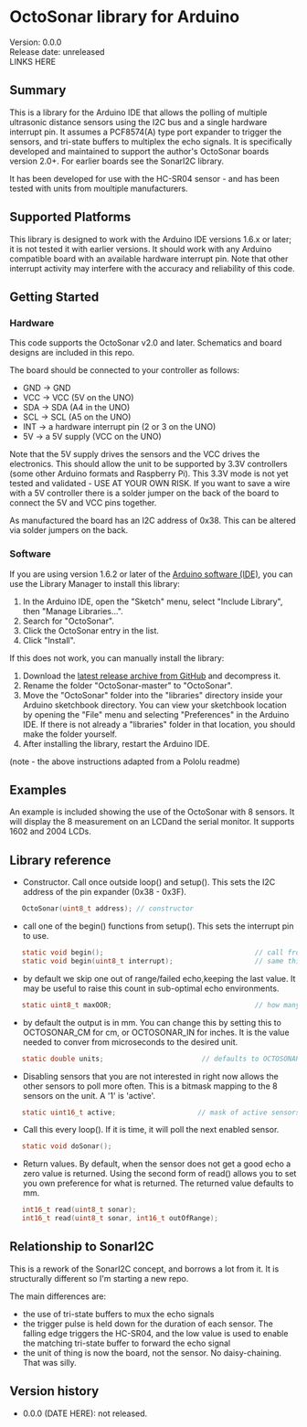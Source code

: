 # OctoSonar library for Arduino
Version: 0.0.0<br>
Release date: unreleased<br>
LINKS HERE

## Summary

This is a library for the Arduino IDE that allows the polling of multiple ultrasonic distance sensors using the I2C bus and a single hardware interrupt pin. It assumes a PCF8574(A) type port expander to trigger the sensors, and tri-state buffers to multiplex the echo signals. It is specifically developed and maintained to support the author's OctoSonar boards version 2.0+. For earlier boards see the SonarI2C library.

It has been developed for use with the HC-SR04 sensor - and has been tested with units from moultiple manufacturers.

## Supported Platforms

This library is designed to work with the Arduino IDE versions 1.6.x or later; it is not tested it with earlier versions. It should work with any Arduino compatible board with an available hardware interrupt pin. Note that other interrupt activity may interfere with the accuracy and reliability of this code.

## Getting Started

### Hardware

This code supports the OctoSonar v2.0 and later. Schematics and board designs are included in this repo.

The board should be connected to your controller as follows:

* GND -> GND
* VCC -> VCC (5V on the UNO)
* SDA -> SDA (A4 in the UNO)
* SCL -> SCL (A5 on the UNO)
* INT -> a hardware interrupt pin (2 or 3 on the UNO)
* 5V -> a 5V supply (VCC on the UNO)

Note that the 5V supply drives the sensors and the VCC drives the electronics. This should allow the unit to be supported by 3.3V controllers (some other Arduino formats and Raspberry Pi). This 3.3V mode is not yet tested and validated - USE AT YOUR OWN RISK. If you want to save a wire with a 5V controller there is a solder jumper on the back of the board to connect the 5V and VCC pins together.

As manufactured the board has an I2C address of 0x38. This can be altered via solder jumpers on the back.

### Software

If you are using version 1.6.2 or later of the [Arduino software (IDE)](http://www.arduino.cc/en/Main/Software), you can use the Library Manager to install this library:

1. In the Arduino IDE, open the "Sketch" menu, select "Include Library", then "Manage Libraries...".
2. Search for "OctoSonar".
3. Click the OctoSonar entry in the list.
4. Click "Install".

If this does not work, you can manually install the library:

1. Download the [latest release archive from GitHub](https://github.com/arielnh56/OctoSonar/releases) and decompress it.
2. Rename the folder "OctoSonar-master" to "OctoSonar".
3. Move the "OctoSonar" folder into the "libraries" directory inside your Arduino sketchbook directory.  You can view your sketchbook location by opening the "File" menu and selecting "Preferences" in the Arduino IDE.  If there is not already a "libraries" folder in that location, you should make the folder yourself.
4. After installing the library, restart the Arduino IDE.

(note - the above instructions adapted from a Pololu readme)

## Examples

An example is included showing the use of the OctoSonar with 8 sensors. It will display the 8 measurement on an LCDand the serial monitor. It supports 1602 and 2004 LCDs.
## Library reference

* Constructor. Call once outside loop() and setup(). This sets the I2C address of the pin expander (0x38 - 0x3F).

 ```c
    OctoSonar(uint8_t address); // constructor
```

* call one of the begin() functions from setup(). This sets the interrupt pin to use.

 ```c
    static void begin();                                     // call from setup(). Defaults to pin 2 and 50ms
    static void begin(uint8_t interrupt);                    // same thing but set the pin
```

* by default we skip one out of range/failed echo,keeping the last value. It may be useful to raise this count in sub-optimal echo environments.

 ```c
    static uint8_t maxOOR;                                   // how many OOR to skip. Raise this in noisy environments
```

* by default the output is in mm. You can change this by setting this to OCTOSONAR_CM for cm, or OCTOSONAR_IN for inches. It is the value needed to conver from microseconds to the desired unit.

 ```c
    static double units;                        // defaults to OCTOSONAR_MM 
```

*  Disabling sensors that you are not interested in right now allows the other sensors to poll more often. This is a bitmask mapping to the 8 sensors on the unit. A '1' is 'active'.

 ```c
    static uint16_t active;                    // mask of active sensors 
```

* Call this every loop(). If it is time, it will poll the next enabled sensor.

 ```c
    static void doSonar();
```

* Return values. By default, when the sensor does not get a good echo a zero value is returned. Using the second form of read() allows you to set you own preference for what is returned. The returned value defaults to mm.
 ```c
    int16_t read(uint8_t sonar);                     
    int16_t read(uint8_t sonar, int16_t outOfRange);
```
 
## Relationship to SonarI2C

This is a rework of the SonarI2C concept, and borrows a lot from it. It is structurally different so I'm starting a new repo.

The main differences are:
* the use of tri-state buffers to mux the echo signals
* the trigger pulse is held down for the duration of each sensor. The falling edge triggers the HC-SR04, and the low value is used to enable the 
matching tri-state buffer to forward the echo signal
* the unit of thing is now the board, not the sensor. No daisy-chaining. That was silly.

## Version history

* 0.0.0 (DATE HERE): not released.

